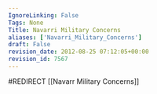 ```yaml
---
IgnoreLinking: False
Tags: None
Title: Navarri Military Concerns
aliases: ['Navarri_Military_Concerns']
draft: False
revision_date: 2012-08-25 07:12:05+00:00
revision_id: 7567
---
```


#REDIRECT [[Navarr Military Concerns]]